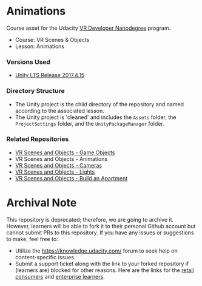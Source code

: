 # Animations
Course asset for the Udacity [VR Developer Nanodegree](http://udacity.com/vr) program.

- Course: VR Scenes & Objects
- Lesson: Animations


### Versions Used
- [Unity LTS Release 2017.4.15](https://unity3d.com/unity/qa/lts-releases?version=2017.4)


### Directory Structure
- The Unity project is the child directory of the repository and named according to the associated lesson.
- The Unity project is 'cleaned' and includes the `Assets` folder, the `ProjectSettings` folder, and the `UnityPackageManager` folder.


### Related Repositories
- [VR Scenes and Objects - Game Objects](https://github.com/udacity/VR-Scenes-and-Objects_Game-Objects/releases)
- VR Scenes and Objects - Animations
- [VR Scenes and Objects - Cameras](https://github.com/udacity/VR-Scenes-and-Objects_Cameras/releases)
- [VR Scenes and Objects - Lights](https://github.com/udacity/VR-Scenes-and-Objects_Lights/releases)
- [VR Scenes and Objects - Build an Apartment](https://github.com/udacity/VR-Scenes-and-Objects_Build-an-Apartment/releases)

 # Archival Note 
 This repository is deprecated; therefore, we are going to archive it. However, learners will be able to fork it to their personal Github account but cannot submit PRs to this repository. If you have any issues or suggestions to make, feel free to: 
- Utilize the https://knowledge.udacity.com/ forum to seek help on content-specific issues. 
- Submit a support ticket along with the link to your forked repository if (learners are) blocked for other reasons. Here are the links for the [retail consumers](https://udacity.zendesk.com/hc/en-us/requests/new) and [enterprise learners](https://udacityenterprise.zendesk.com/hc/en-us/requests/new?ticket_form_id=360000279131).